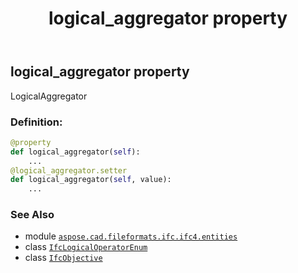 ﻿---
title: logical_aggregator property
second_title: Aspose.CAD for Python via .NET API References
description: 
type: docs
weight: 90
url: /aspose.cad.fileformats.ifc.ifc4.entities/ifcobjective/logical_aggregator/
is_root: false
---

## logical_aggregator property


LogicalAggregator
### Definition:
```python
@property
def logical_aggregator(self):
    ...
@logical_aggregator.setter
def logical_aggregator(self, value):
    ...
```

### See Also
* module [`aspose.cad.fileformats.ifc.ifc4.entities`](../../)
* class [`IfcLogicalOperatorEnum`](/cad/python-net/aspose.cad.fileformats.ifc.ifc4.types/ifclogicaloperatorenum)
* class [`IfcObjective`](/cad/python-net/aspose.cad.fileformats.ifc.ifc4.entities/ifcobjective)
